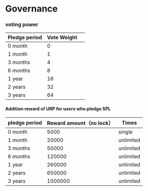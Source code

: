 # Governance

### &#x20;voting power

| Pledge period | Vote Weight |   |
| ------------- | ----------- | - |
| 0 month       | 0           |   |
| 1 month       | 1           |   |
| 3 months      | 4           |   |
| 6 months      | 8           |   |
| 1 year        | 16          |   |
| 2 years       | 32          |   |
| 3 years       | 64          |   |



#### Addition reward of URP for users who pledge SPL

| pledge period | Reward amount（no lock） | Times     |
| ------------- | ---------------------- | --------- |
| 0 month       | 5000                   | single    |
| 1 month       | 20000                  | unlimited |
| 3 months      | 50000                  | unlimited |
| 6 months      | 120000                 | unlimited |
| 1 year        | 260000                 | unlimited |
| 2 years       | 650000                 | unlimited |
| 3 years       | 1000000                | unlimited |

